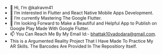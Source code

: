 - 👋 Hi, I’m @kalravm41
- 👀 I’m interested in Flutter and React Native Mobile Apps Development.
- 🌱 I’m currently Mastering The Google Flutter.
- 💞️ I’m looking Forward to Make a Beautiful and Helpful App to Publish on Google Play Made With Google Flutter.
- 📫 You Can Reach Me By My Email Id:- bhattak10vadodara@gmail.com.
- This is a Argumented Reality Project That I Have Made To Practice My AR Skills. The Barcodes Are Provided In The Repositiory Itself.
